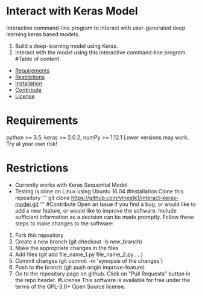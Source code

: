# Interact with Keras Model
Interactive command-line program to interact with user-generated deep learning keras based models.
1. Build a deep-learning model using Keras. 
1. Interact with the model using this interactive command-line program.
#Table of content
<!-- vim-markdown-toc GFM -->
* [Requirements](#requirements)
* [Restrictions](#restrictions)
* [Installation](#installation)
* [Contribute](#contribute)
* [License](#license)

<!-- vim-markdown-toc -->
# Requirements
python >= 3.5, keras >= 2.0.2, numPy >= 1.12.1
Lower versions may work. Try at your own risk!
# Restrictions
* Currently works with Keras Sequential Model
* Testing is done on Linux using Ubuntu 16.04
#Installation
Clone this repository
'''
git clone https://github.com/vineetk1/interact-keras-model.git
'''
#Contribute
Open an Issue if you find a bug, or would like to add a new feature, or would like to improve the software. Include sufficient information so a decision can be made promptly.
Follow these steps to make changes to the software:
1. Fork this repository
1. Create a new branch (git checkout -b new_branch)
1. Make the appropriate changes in the files
1. Add files (git add file_name_1.py file_name_2.py ....)
1. Commit changes (git commit -m 'synopsis of the changes')
1. Push to the branch (git push origin improve-feature)
1. Go to the repository page on github. Click on "Pull Requests" button in the repo header.
#License
This software is available for free under the terms of the GPL-3.0+ Open Source license. 
